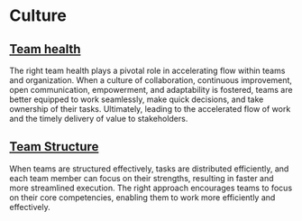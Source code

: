 # Culture

## [Team health](team-health.md)
The right team health plays a pivotal role in accelerating flow within teams and organization. When a culture of collaboration, continuous improvement, open communication, empowerment, and adaptability is fostered, teams are better equipped to work seamlessly, make quick decisions, and take ownership of their tasks. Ultimately, leading to the accelerated flow of work and the timely delivery of value to stakeholders.

 
## [Team Structure](team-structure.md)
When teams are structured effectively, tasks are distributed efficiently, and each team member can focus on their strengths, resulting in faster and more streamlined execution. The right approach encourages teams to focus on their core competencies, enabling them to work more efficiently and effectively.
